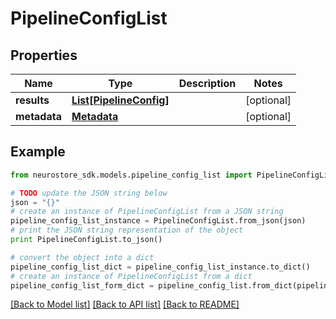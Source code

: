 # PipelineConfigList


## Properties
Name | Type | Description | Notes
------------ | ------------- | ------------- | -------------
**results** | [**List[PipelineConfig]**](PipelineConfig.md) |  | [optional] 
**metadata** | [**Metadata**](Metadata.md) |  | [optional] 

## Example

```python
from neurostore_sdk.models.pipeline_config_list import PipelineConfigList

# TODO update the JSON string below
json = "{}"
# create an instance of PipelineConfigList from a JSON string
pipeline_config_list_instance = PipelineConfigList.from_json(json)
# print the JSON string representation of the object
print PipelineConfigList.to_json()

# convert the object into a dict
pipeline_config_list_dict = pipeline_config_list_instance.to_dict()
# create an instance of PipelineConfigList from a dict
pipeline_config_list_form_dict = pipeline_config_list.from_dict(pipeline_config_list_dict)
```
[[Back to Model list]](../README.md#documentation-for-models) [[Back to API list]](../README.md#documentation-for-api-endpoints) [[Back to README]](../README.md)


